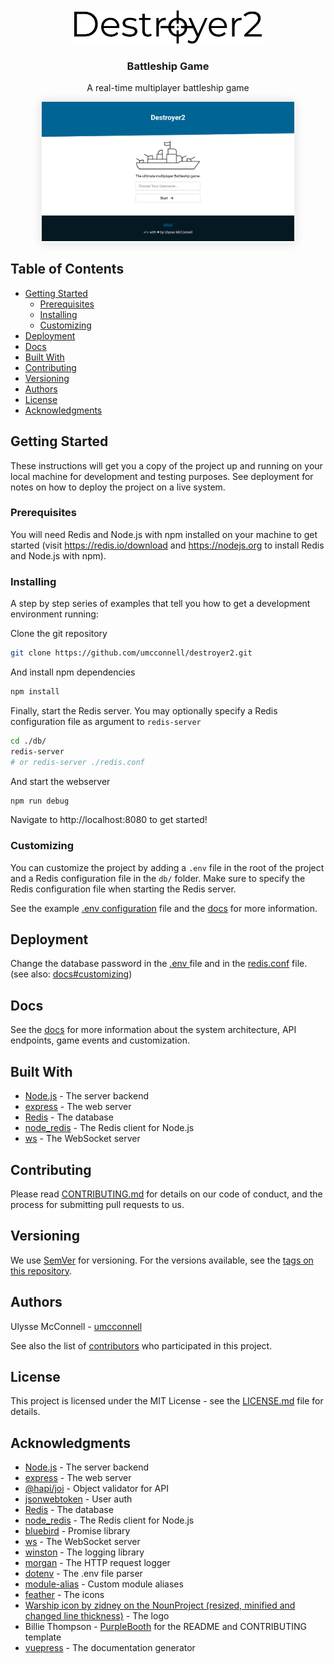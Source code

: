 <br/>
<div id="logo" align="center">
    <br />
    <img src="docs/.vuepress/public/logo.svg" alt="Battleship2 Logo" width="300"/>
    <h3>Battleship Game</h3>
    <p>A real-time multiplayer battleship game</p>
</div>

<div style='margin:0 auto;width:80%;box-shadow: 0 0 16px #ddd'>

![Destroyer2](docs/.vuepress/public/screenshots/home.png)

</div>

## Table of Contents

-   [Getting Started](#getting-started)
    -   [Prerequisites](#prerequisites)
    -   [Installing](#installing)
    -   [Customizing](#customizing)
-   [Deployment](#deployment)
-   [Docs](#docs)
-   [Built With](#built-with)
-   [Contributing](#contributing)
-   [Versioning](#versioning)
-   [Authors](#authors)
-   [License](#license)
-   [Acknowledgments](#acknowledgments)

## Getting Started

These instructions will get you a copy of the project up and running on your
local machine for development and testing purposes. See deployment for notes on
how to deploy the project on a live system.

### Prerequisites

You will need Redis and Node.js with npm installed on your machine to get
started (visit https://redis.io/download and https://nodejs.org to
install Redis and Node.js with npm).

### Installing

A step by step series of examples that tell you how to get a development
environment running:

Clone the git repository

```bash
git clone https://github.com/umcconnell/destroyer2.git
```

And install npm dependencies

```bash
npm install
```

Finally, start the Redis server.
You may optionally specify a Redis configuration file as argument to
`redis-server`

```bash
cd ./db/
redis-server
# or redis-server ./redis.conf
```

And start the webserver

```bash
npm run debug
```

Navigate to http://localhost:8080 to get started!

### Customizing

You can customize the project by adding a `.env` file in the root of the project
and a Redis configuration file in the `db/` folder. Make sure to specify the
Redis configuration file when starting the Redis server.

See the example [.env configuration](./.env.example) file and the
[docs](https://umcconnell.github.io/destroyer2/guide) for more information.

## Deployment

Change the database password in the [.env ](./.env.example) file and in the
[redis.conf](./db/redis.conf) file.
(see also:
[docs#customizing](https://umcconnell.github.io/destroyer2/guide/customizing))

## Docs

See the [docs](https://umcconnell.github.io/destroyer2/guide) for more
information about the system architecture, API endpoints, game events and
customization.

## Built With

-   [Node.js](https://nodejs.org/) - The server backend
-   [express](https://expressjs.com/) - The web server
-   [Redis](https://redis.io/) - The database
-   [node_redis](https://github.com/NodeRedis/node_redis) - The Redis
    client for Node.js
-   [ws](https://github.com/websockets/ws) - The WebSocket server

## Contributing

Please read [CONTRIBUTING.md](CONTRIBUTING.md) for details on our code of
conduct, and the process for submitting pull requests to us.

## Versioning

We use [SemVer](http://semver.org/) for versioning. For the versions available,
see the [tags on this repository](https://github.com/umcconnell/destroyer2/tags).

## Authors

Ulysse McConnell - [umcconnell](https://github.com/umcconnell/)

See also the list of
[contributors](https://github.com/umcconnell/destroyer2/contributors)
who participated in this project.

## License

This project is licensed under the MIT License - see the
[LICENSE.md](LICENSE.md) file for details.

## Acknowledgments

-   [Node.js](https://nodejs.org/) - The server backend
-   [express](https://expressjs.com/) - The web server
-   [@hapi/joi](https://hapi.dev/module/joi/) - Object validator for API
-   [jsonwebtoken](https://github.com/auth0/node-jsonwebtoken) - User auth
-   [Redis](https://redis.io/) - The database
-   [node_redis](https://github.com/NodeRedis/node_redis) - The Redis client for
    Node.js
-   [bluebird](http://bluebirdjs.com) - Promise library
-   [ws](https://github.com/websockets/ws) - The WebSocket server
-   [winston](https://github.com/winstonjs/winston) - The logging library
-   [morgan](https://github.com/expressjs/morgan) - The HTTP request logger
-   [dotenv](https://github.com/motdotla/dotenv) - The .env file parser
-   [module-alias](https://github.com/ilearnio/module-alias) - Custom module
    aliases
-   [feather](https://github.com/feathericons/feather) - The icons
-   [Warship icon by zidney on the NounProject (resized, minified and changed line thickness)](https://thenounproject.com/term/warship/1597472/) - The logo
-   Billie Thompson - [PurpleBooth](https://github.com/PurpleBooth) for the
    README and CONTRIBUTING template
-   [vuepress](https://vuepress.vuejs.org/) - The documentation generator
